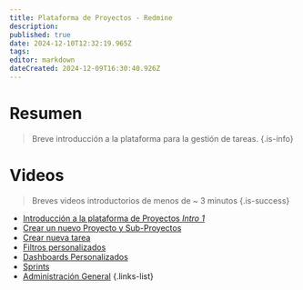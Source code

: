 ```yaml
---
title: Plataforma de Proyectos - Redmine
description: 
published: true
date: 2024-12-10T12:32:19.965Z
tags: 
editor: markdown
dateCreated: 2024-12-09T16:30:40.926Z
---
```


# Resumen
> Breve introducción a la plataforma para la gestión de tareas.
{.is-info}

# Videos

> Breves videos introductorios de menos de ~ 3 minutos
{.is-success}


- [Introducción a la plataforma de Proyectos *Intro 1*](https://youtu.be/KxVjS-fg5q8)
- [Crear un nuevo Proyecto y Sub-Proyectos](https://youtu.be/Sj-0-8nk254)
- [Crear nueva tarea](https://youtu.be/7YXHmGJqmps)
- [Filtros personalizados](https://youtu.be/nIt1rNoOZaA)
- [Dashboards Personalizados](https://youtu.be/dHZwrP-zALY)
- [Sprints](https://youtu.be/IoLYM39kJmc)
- [Administración General](https://youtu.be/sBMRkqOzs0I)
{.links-list}